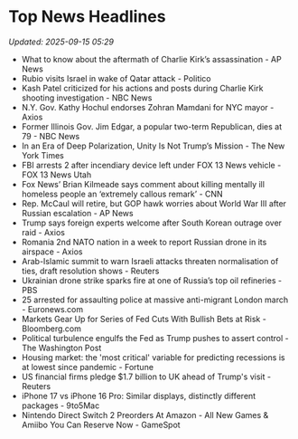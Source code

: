 # Top News Headlines

_Updated: 2025-09-15 05:29_

- What to know about the aftermath of Charlie Kirk’s assassination - AP News
- Rubio visits Israel in wake of Qatar attack - Politico
- Kash Patel criticized for his actions and posts during Charlie Kirk shooting investigation - NBC News
- N.Y. Gov. Kathy Hochul endorses Zohran Mamdani for NYC mayor - Axios
- Former Illinois Gov. Jim Edgar, a popular two-term Republican, dies at 79 - NBC News
- In an Era of Deep Polarization, Unity Is Not Trump’s Mission - The New York Times
- FBI arrests 2 after incendiary device left under FOX 13 News vehicle - FOX 13 News Utah
- Fox News’ Brian Kilmeade says comment about killing mentally ill homeless people an ‘extremely callous remark’ - CNN
- Rep. McCaul will retire, but GOP hawk worries about World War III after Russian escalation - AP News
- Trump says foreign experts welcome after South Korean outrage over raid - Axios
- Romania 2nd NATO nation in a week to report Russian drone in its airspace - Axios
- Arab-Islamic summit to warn Israeli attacks threaten normalisation of ties, draft resolution shows - Reuters
- Ukrainian drone strike sparks fire at one of Russia’s top oil refineries - PBS
- 25 arrested for assaulting police at massive anti-migrant London march - Euronews.com
- Markets Gear Up for Series of Fed Cuts With Bullish Bets at Risk - Bloomberg.com
- Political turbulence engulfs the Fed as Trump pushes to assert control - The Washington Post
- Housing market: the 'most critical' variable for predicting recessions is at lowest since pandemic - Fortune
- US financial firms pledge $1.7 billion to UK ahead of Trump's visit - Reuters
- iPhone 17 vs iPhone 16 Pro: Similar displays, distinctly different packages - 9to5Mac
- Nintendo Direct Switch 2 Preorders At Amazon - All New Games & Amiibo You Can Reserve Now - GameSpot